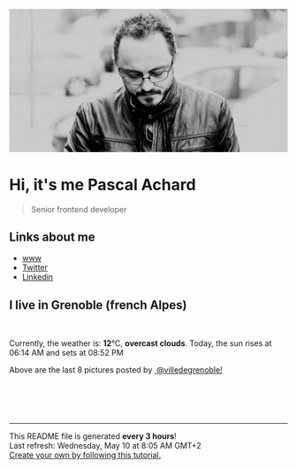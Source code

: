 ![Pascal Achard](./images/photo-pascal-achard.jpg)
# Hi, it's me Pascal Achard
> Senior frontend developer

## Links about me
- [www](https://www.pascal-achard.com)
- [Twitter](https://twitter.com/botmaster)
- [Linkedin](http://www.linkedin.com/in/pascal-achard)


## I live in Grenoble (french Alpes)
<img src="https://openweathermap.org/img/wn/04d@2x.png" alt="">

Currently, the weather is: **12**°C, **overcast clouds**.
Today, the sun rises at 06:14 AM and sets at 08:52 PM

Above are the last 8 pictures posted by <a href="https://www.instagram.com/villedegrenoble/" target="_blank"><img alt="" src="https://upload.wikimedia.org/wikipedia/commons/thumb/e/e7/Instagram_logo_2016.svg/1024px-Instagram_logo_2016.svg.png" width="20"/> @villedegrenoble!</a>

<p style="display: flex; flex-wrap: wrap; gap: 20px;">
        <img src="https://cdn1.picuki.com/hosted-by-instagram/q/0exhNuNYnjBGZDHIdN5WmL9I2Pk2GAlRNucaS7j0nyZiNxIsbHWB58ltwdev%7C%7CDlyKw1oASyLfztl5I4oVV9SZFR5PEbfQLaMRDpW5qmbVoCq1jZm%7C%7CZJgnb88LXUYZneu8csoOzjYMTIfQeoEH%7C%7Cb2rvUW+%7C%7C7wbTYNpi2TNLxCyQlWotfpUrJy9ZRzt52U1h+189JldAJZ+jtvdBFundPZlTIeAf3+Idp1orN2S%7C%7CkKhtAKv6K81SO2ECMseW16GX6Rv5+HoOAAuiDpYGhpqznheKc4EEMWggiO4Sc2q4Q+nbKSBaxVlNAphqL%7C%7CCmMDUjFKiCU%7C%7Ck8SqtgLsSUHv3EBQnjeel%7C%7CW+eqN29qrRI9GZZo%7C%7CO5iLFZbbMNbBYCEwoBsnPWBLxdOelPupgxsZtSulrzmGQxAGzIafFmhx0WWMe1hGqKMEhBcKTx5C3+3ON2juK8VU5.jpeg" alt="" width="200"/>
        <img src="https://cdn1.picuki.com/hosted-by-instagram/q/0exhNuNYnjBGZDHIdN5WmL9I2Pk2GAlRNucaS7j0nyZiNxIsbHWB58ltwdev%7C%7CDlyKw1oASyLfztl5Y8qUFVZZFt%7C%7COELbSLSPSTZR6a2dUICj2zxj9JdmnbY8JXMcZneu9MMvOzjYMTIfQeoEH%7C%7Cb2r+gS5vvwZDcFuDuTNOUtzCVG%7C%7CMm0X51wm8Qf8fTT0FOzv9R3GzNJzWM1eUAmscnbrSgLUbr2Ptl78ewlCLECi4kD6ezqlWu2FHlsRGB9KDOertaQz7hFui3rSzow+DySTf4KG1gbinSP4zcJ64N6ha2kcohp1KMZnpGGTzYQfk1KhjUok5e%7C%7CynSAPSam1x4Ck1%7C%7CyxJDnXvUsi4f3E%7C%7CeSVIjfxCfPSeTNGapJCSgjNNn8XFTjEcWfJuJYo4xuH%7C%7Cd%7C%7CkVGwrVDpIZbRhEdSQgpEgAuYBZYtG%7C%7CuZlf2m.jpeg" alt="" width="200"/>
        <img src="https://cdn1.picuki.com/hosted-by-instagram/q/0exhNuNYnjBGZDHIdN5WmL9I2Pk2GAlRNucaS7j0nyZiNxIsbHWB58ltwdGn%7C%7CDh6Kwh9HS+Lfztk4Y4uUVRQZFR4OkTdQLaJTjhQ6KmRUYCk1DZm955plL01LXMbY3+n98QoOzjYMTIfQeoEH%7C%7Cb2rvUV+fvwaTIFuDaWNOUtzCVG%7C%7CMm0X51wm8Rm3ayEv0Pxto0%7C%7CNylL9XkgKQcursrV%7C%7CndYEvL+M4Byp6JzSPkCj9ND1OHtpCa5BTB7Kz04KD6chYTJnLNRlSi%7C%7CbG1oo020VIgDdxwmkUCR8RM1v9EPp7TzN916+98ZkIGRT2UFAjsm8lJhmMntxxzsbkKqzFpLyWzcm7WyIdY2spjWD9nMfYjB7mzZZ+L5Opx8e3UnKN7nX1vrCKaxQcdcy90bSdseggyRtjmzd4%7C%7Cn1RcsXDNO0maJ.jpeg" alt="" width="200"/>
        <img src="https://cdn1.picuki.com/hosted-by-instagram/q/0exhNuNYnjBGZDHIdN5WmL9I2Pk2GAlRNucaS7j0nyZiNxIsbHWB58ltwdev%7C%7CDlyKw1oASyLfztk448pUl1ZZFd+PkXWQbWLSDhT56iaUoCj0TVj9JFilLc0KnMcZ3+s98soOzjYMTIfQeoEH%7C%7Cb2rvUW+%7C%7C7wbTYNpi2TNLxCyQlWotfpUrJy9ZRzt52U1h+189JldAJZ+jtvdBFundPZlTIeAf3+Idp1orN2S%7C%7CkKhtAKv6K81SO2ECMseW16GX6Rv5+HoOAAuiDpYGhpqzfheKc4EEMWggiMhls4i7o+hqKTDaxVgfh1%7C%7CKzSCmMDUjFKiCU%7C%7Ck8SqtgLsSUHv3EBQnjeel%7C%7CW+eqN29qrRI9CRatbcxTLTZ7%7C%7CHIJ8US3EXUfubS2mOJO2VCPFVztoXTv9m0lLlxxKLTLHzmhx0WWMe1hLSKMYhBcKTx5C3+3ON2juK8VU5.jpeg" alt="" width="200"/>
        <img src="https://cdn1.picuki.com/hosted-by-instagram/q/0exhNuNYnjBGZDHIdN5WmL9I2Pk2GAlRNucaS7j0nyZiNxIsbHWB58ltwdev%7C%7CDlyKw1oASyLfztk7I8rWFVXZFN+OEPeTrCKSj1c7qyZUujN1jZk8pZpl7w1LXQeZ3Co8MsvUAmYdSgIGaYDG7uo%7C%7CesJ+fjrcjcFrjOMNbRKmDdttdCwFahlza4lsfe4kx2xu5xncG114WNxahlw5OLUqQUCSKn5PN1gpKZlR7pCjMsS5LujyWu+H2xkfWx9Ez7RtI7V2dENhhzrdSFlqjH0AZY1LHMRiVbmkBsei8Eig9akbahM4bMKhY7RZSACW2E2hjtfwZftgALsSUGImUBRwT2Ej+b3ffZ79sXPBPW%7C%7CdvO6zzORRqPvMJJ5X10tK%7C%7CvweWn9MfGDLeNjmN1dDs5c8g+v5yyqXZjE7VV+AWgc12GuVcAnZ7uiyqyb4X7U32WIpFZpkg==.jpeg" alt="" width="200"/>
        <img src="https://cdn1.picuki.com/hosted-by-instagram/q/0exhNuNYnjBGZDHIdN5WmL9I2Pk2GAlRNecaS7j0nyZiNxIsbHWB58ltwdGn%7C%7CDh6Kwh9HS+Lfztk4I0sUl5VZFd8P0XXSbGIRT1Q6qmbV4Ck2zxh%7C%7CJ9nlb00LnEebH6m%7C%7C8cvOzjYMTIfQeoEH%7C%7Cb2rvUV8PvwazQFuDSQNOUtzCVG%7C%7CMm0X51wm8Qf8fTT0FOzv9R3GzNJzWM1eUAmscnbrSgLUbr2Ptl78ewmCLECi4kD6ezqlWu2FHlsRGB9KDOertaQz7tFui3rSzow+Dz%7C%7CQosZP3gd2GKZsDcJ64Ahr4+pcohp1KMZnpGGTzYQfU1KhjUok5e%7C%7CynSAPSam1x4Ck1%7C%7CyxJC3JdoNh7bVPaKsYeH54myRe+fvJ7F9ZFcCA%7C%7C2PRFjONsSYAtEUj7l2O+1ZkVGwrVDpIZKsiUtVQgpEgAuYBZYtG%7C%7CuZlf2m.jpeg" alt="" width="200"/>
        <img src="https://cdn1.picuki.com/hosted-by-instagram/q/0exhNuNYnjBGZDHIdN5WmL9I2Pk2GAlRNucaS7j0nyZiNxIsbHWB58ltwdev%7C%7CDlyKw1oASyLfztk444iU1lVZFB7OU3WS7eOSzdT7a2fUICj0zRn9JBjkrk0JHUaZH6n%7C%7C8QkOzjYMTIfQeoEH%7C%7Cb2rvUW+%7C%7C7wbTYNpi2TNLxCyQlWotfpUrJy9ZRzt52U1h+189JldAJZ+jtvdBFundPZlTIeAf3+Idp1orN2S%7C%7CkKhtAKv6K81SO2ECMseW16GX6Rv5+HoOAAuiDpYGhpqzfheKc4EEMWggitvwYFkZUPnJPyYKxVlM0clqvECmMDUjFKiCU%7C%7Ck8SqtgLsSUHv3EBQnjeel%7C%7CW+eqN29qrRI9KIWovc6SCZPKiMQJNpZ0AIMfDXB0+NJs2MHttrj8Z9SupU5mfn91DwcoPzmhx0WWMe1hLZW7cjBcKTx5C3+3ON2juK8VU5.jpeg" alt="" width="200"/>
        <img src="https://cdn1.picuki.com/hosted-by-instagram/q/0exhNuNYnjBGZDHIdN5WmL9I2Pk2GAlRNecaS7j0nyZiNxIsbHWB58ltwdev%7C%7CDlyKw1oASyLfztj440iVFpRZFN4PEbXQbSBSjxR56qbUuzN0TRg9Zdnlb8wLnQZZXGr98pDCnicKyVHDe0AUqilsOoU%7C%7CeXvbD4FuDKSPLQT9zJBpY6uSKVKz8J13bHR1Bv9vdBhGy5CoiVxfA8XrN7loi5XVfrjJs9zt6B6CLEAnchRpr6gnSu5X2soeGpwWT6ars3+ke08hiL8KWRorCeYSaoEIEQd3APuujAfptkcnrWxFbVSivoaloSRSWIKAk1ElkVtwIOctgLsSSaq3EEPlC2GhLy5L652mbT2BMmKBMG8+XXZS5iHDbxnbXk1EeWEY0jeA6eXK892wN9+G6FHj2yM%7C%7Cjeoc4Gy0xYsUmEfpWbdXMo2fPOe+7yt9iqIhDnf8gU=.jpeg" alt="" width="200"/>
</p>

------------
<p>This README file is generated <b>every 3 hours</b>!
    <br />Last refresh: Wednesday, May 10 at 8:05 AM GMT+2
    <br /><a href="https://medium.com/@th.guibert/how-to-create-a-self-updating-readme-md-for-your-github-profile-f8b05744ca91">Create your own by following this tutorial.</a>
</p>
<p><a href="https://github.com/botmaster/botmaster/actions/workflows/main.yaml"><img alt="" src="https://github.com/botmaster/botmaster/actions/workflows/main.yaml/badge.svg" /></a></p>

